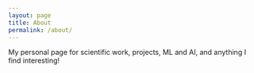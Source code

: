 ```yaml
---
layout: page
title: About
permalink: /about/
---
```


My personal page for scientific work, projects, ML and AI, and anything I find interesting!
